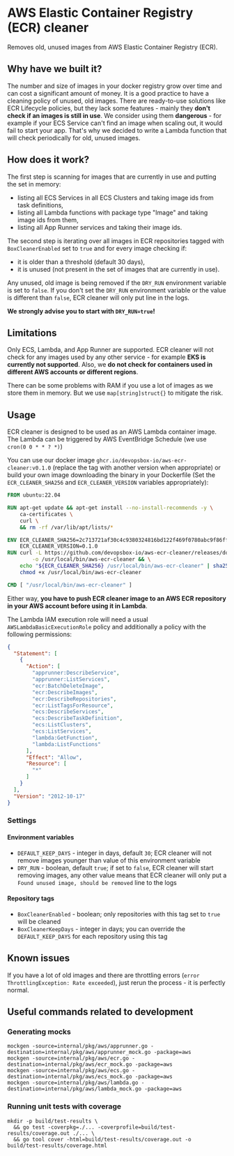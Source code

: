 # AWS Elastic Container Registry (ECR) cleaner

Removes old, unused images from AWS Elastic Container Registry (ECR).

## Why have we built it?

The number and size of images in your docker registry grow over time and can cost a significant amount of money. It is a
good practice to have a cleaning policy of unused, old images. There are ready-to-use solutions like ECR Lifecycle
policies, but they lack some features - mainly they **don't check if an images is still in use**. We consider using them
**dangerous** - for example if your ECS Service can't find an image when scaling out, it would fail to start your app.
That's why we decided to write a Lambda function that will check periodically for old, unused images.

## How does it work?

The first step is scanning for images that are currently in use and putting the set in memory:

- listing all ECS Services in all ECS Clusters and taking image ids from task definitions,
- listing all Lambda functions with package type "Image" and taking image ids from them,
- listing all App Runner services and taking their image ids.

The second step is iterating over all images in ECR repositories tagged with `BoxCleanerEnabled` set to `true` and for
every image checking if:

- it is older than a threshold (default 30 days),
- it is unused (not present in the set of images that are currently in use).

Any unused, old image is being removed if the `DRY_RUN` environment variable is set to `false`. If you don't set
the `DRY_RUN` environment variable or the value is different than `false`, ECR cleaner will only put line in the logs.

**We strongly advise you to start with `DRY_RUN=true`!**

## Limitations

Only ECS, Lambda, and App Runner are supported. ECR cleaner will not check for any images used by any other service -
for example **EKS is currently not supported**. Also, we **do not check for containers used in different AWS accounts or
different regions**.

There can be some problems with RAM if you use a lot of images as we store them in memory. But we
use `map[string]struct{}` to mitigate the risk.

## Usage

ECR cleaner is designed to be used as an AWS Lambda container image. The Lambda can be triggered by AWS EventBridge
Schedule (we use `cron(0 0 * * ? *)`)

You can use our docker image `ghcr.io/devopsbox-io/aws-ecr-cleaner:v0.1.0` (replace the tag with another version when
appropriate) or build your own image downloading the binary in your Dockerfile (Set the `ECR_CLEANER_SHA256`
and `ECR_CLEANER_VERSION` variables appropriately):

```dockerfile
FROM ubuntu:22.04

RUN apt-get update && apt-get install --no-install-recommends -y \
    ca-certificates \
    curl \
    && rm -rf /var/lib/apt/lists/*

ENV ECR_CLEANER_SHA256=2c713721af30c4c9380324816bd122f469f0780abc9f86fff62e375d45c61272 \
    ECR_CLEANER_VERSION=0.1.0
RUN curl -L https://github.com/devopsbox-io/aws-ecr-cleaner/releases/download/v${ECR_CLEANER_VERSION}/aws-ecr-cleaner-${ECR_CLEANER_VERSION}-linux-amd64 \
        -o /usr/local/bin/aws-ecr-cleaner && \
    echo "${ECR_CLEANER_SHA256} /usr/local/bin/aws-ecr-cleaner" | sha256sum --check && \
    chmod +x /usr/local/bin/aws-ecr-cleaner

CMD [ "/usr/local/bin/aws-ecr-cleaner" ]
```

Either way, **you have to push ECR cleaner image to an AWS ECR repository in your AWS account before using it in
Lambda**.

The Lambda IAM execution role will need a usual `AWSLambdaBasicExecutionRole` policy and additionally a policy with the
following permissions:

```json
{
  "Statement": [
    {
      "Action": [
        "apprunner:DescribeService",
        "apprunner:ListServices",
        "ecr:BatchDeleteImage",
        "ecr:DescribeImages",
        "ecr:DescribeRepositories",
        "ecr:ListTagsForResource",
        "ecs:DescribeServices",
        "ecs:DescribeTaskDefinition",
        "ecs:ListClusters",
        "ecs:ListServices",
        "lambda:GetFunction",
        "lambda:ListFunctions"
      ],
      "Effect": "Allow",
      "Resource": [
        "*"
      ]
    }
  ],
  "Version": "2012-10-17"
}
```

### Settings

#### Environment variables

- `DEFAULT_KEEP_DAYS` - integer in days, default `30`; ECR cleaner will not remove images younger than value of this
  environment variable
- `DRY_RUN` - boolean, default `true`; if set to `false`, ECR cleaner will start removing images, any other value means
  that ECR cleaner will only put a `Found unused image, should be removed` line to the logs

#### Repository tags

- `BoxCleanerEnabled` - boolean; only repositories with this tag set to `true` will be cleaned
- `BoxCleanerKeepDays` - integer in days; you can override the `DEFAULT_KEEP_DAYS` for each repository using this tag

## Known issues

If you have a lot of old images and there are throttling errors (`error ThrottlingException: Rate exceeded`), just rerun
the process - it is perfectly normal.

## Useful commands related to development

### Generating mocks

```shell
mockgen -source=internal/pkg/aws/apprunner.go -destination=internal/pkg/aws/apprunner_mock.go -package=aws
mockgen -source=internal/pkg/aws/ecr.go -destination=internal/pkg/aws/ecr_mock.go -package=aws
mockgen -source=internal/pkg/aws/ecs.go -destination=internal/pkg/aws/ecs_mock.go -package=aws
mockgen -source=internal/pkg/aws/lambda.go -destination=internal/pkg/aws/lambda_mock.go -package=aws
```

### Running unit tests with coverage

```shell
mkdir -p build/test-results \
  && go test -coverpkg=./... -coverprofile=build/test-results/coverage.out ./... \
  && go tool cover -html=build/test-results/coverage.out -o build/test-results/coverage.html
```
